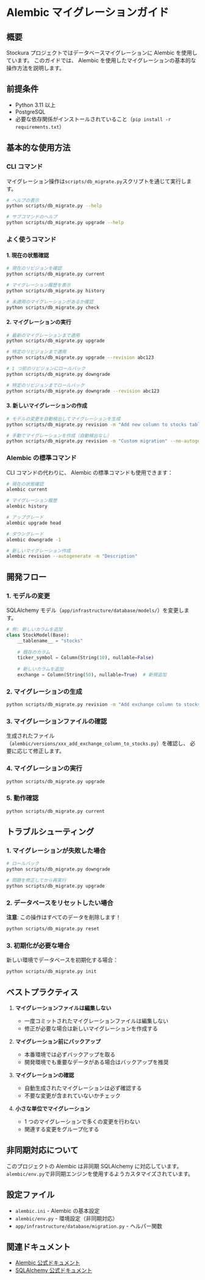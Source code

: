 # Alembic マイグレーションガイド

## 概要

Stockura プロジェクトではデータベースマイグレーションに Alembic を使用しています。
このガイドでは、 Alembic を使用したマイグレーションの基本的な操作方法を説明します。

## 前提条件

- Python 3.11 以上
- PostgreSQL
- 必要な依存関係がインストールされていること（`pip install -r requirements.txt`）

## 基本的な使用方法

### CLI コマンド

マイグレーション操作は`scripts/db_migrate.py`スクリプトを通じて実行します。

```bash
# ヘルプの表示
python scripts/db_migrate.py --help

# サブコマンドのヘルプ
python scripts/db_migrate.py upgrade --help
```

### よく使うコマンド

#### 1. 現在の状態確認

```bash
# 現在のリビジョンを確認
python scripts/db_migrate.py current

# マイグレーション履歴を表示
python scripts/db_migrate.py history

# 未適用のマイグレーションがあるか確認
python scripts/db_migrate.py check
```

#### 2. マイグレーションの実行

```bash
# 最新のマイグレーションまで適用
python scripts/db_migrate.py upgrade

# 特定のリビジョンまで適用
python scripts/db_migrate.py upgrade --revision abc123

# 1 つ前のリビジョンにロールバック
python scripts/db_migrate.py downgrade

# 特定のリビジョンまでロールバック
python scripts/db_migrate.py downgrade --revision abc123
```

#### 3. 新しいマイグレーションの作成

```bash
# モデルの変更を自動検出してマイグレーションを生成
python scripts/db_migrate.py revision -m "Add new column to stocks table"

# 手動でマイグレーションを作成（自動検出なし）
python scripts/db_migrate.py revision -m "Custom migration" --no-autogenerate
```

### Alembic の標準コマンド

CLI コマンドの代わりに、 Alembic の標準コマンドも使用できます：

```bash
# 現在の状態確認
alembic current

# マイグレーション履歴
alembic history

# アップグレード
alembic upgrade head

# ダウングレード
alembic downgrade -1

# 新しいマイグレーション作成
alembic revision --autogenerate -m "Description"
```

## 開発フロー

### 1. モデルの変更

SQLAlchemy モデル（`app/infrastructure/database/models/`）を変更します。

```python
# 例: 新しいカラムを追加
class StockModel(Base):
    __tablename__ = "stocks"
    
    # 既存のカラム
    ticker_symbol = Column(String(10), nullable=False)
    
    # 新しいカラムを追加
    exchange = Column(String(50), nullable=True)  # 新規追加
```

### 2. マイグレーションの生成

```bash
python scripts/db_migrate.py revision -m "Add exchange column to stocks"
```

### 3. マイグレーションファイルの確認

生成されたファイル（`alembic/versions/xxx_add_exchange_column_to_stocks.py`）を確認し、
必要に応じて修正します。

### 4. マイグレーションの実行

```bash
python scripts/db_migrate.py upgrade
```

### 5. 動作確認

```bash
python scripts/db_migrate.py current
```

## トラブルシューティング

### 1. マイグレーションが失敗した場合

```bash
# ロールバック
python scripts/db_migrate.py downgrade

# 問題を修正してから再実行
python scripts/db_migrate.py upgrade
```

### 2. データベースをリセットしたい場合

**注意**: この操作はすべてのデータを削除します！

```bash
python scripts/db_migrate.py reset
```

### 3. 初期化が必要な場合

新しい環境でデータベースを初期化する場合：

```bash
python scripts/db_migrate.py init
```

## ベストプラクティス

1. **マイグレーションファイルは編集しない**
   - 一度コミットされたマイグレーションファイルは編集しない
   - 修正が必要な場合は新しいマイグレーションを作成する

2. **マイグレーション前にバックアップ**
   - 本番環境では必ずバックアップを取る
   - 開発環境でも重要なデータがある場合はバックアップを推奨

3. **マイグレーションの確認**
   - 自動生成されたマイグレーションは必ず確認する
   - 不要な変更が含まれていないかチェック

4. **小さな単位でマイグレーション**
   - 1 つのマイグレーションで多くの変更を行わない
   - 関連する変更をグループ化する

## 非同期対応について

このプロジェクトの Alembic は非同期 SQLAlchemy に対応しています。
`alembic/env.py`で非同期エンジンを使用するようカスタマイズされています。

## 設定ファイル

- `alembic.ini` - Alembic の基本設定
- `alembic/env.py` - 環境設定（非同期対応）
- `app/infrastructure/database/migration.py` - ヘルパー関数

## 関連ドキュメント

- [Alembic 公式ドキュメント](https://alembic.sqlalchemy.org/)
- [SQLAlchemy 公式ドキュメント](https://www.sqlalchemy.org/)